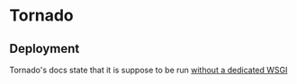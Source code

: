 # Tornado

## Deployment

Tornado's docs state that it is suppose to be run [without a dedicated WSGI](https://www.tornadoweb.org/en/stable/#threads-and-wsgi)
